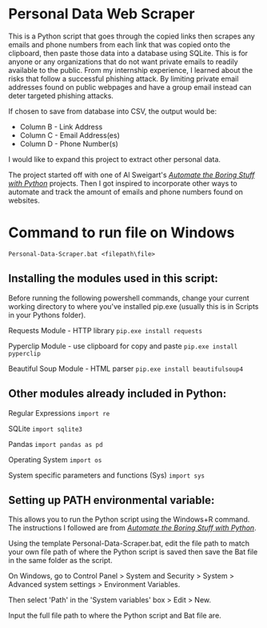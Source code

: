 # Personal Data Web Scraper

This is a Python script that goes through the copied links then scrapes any emails and phone numbers from each link that was copied onto the clipboard, then paste those data into a database using SQLite. This is for anyone or any organizations that do not want private emails to readily available to the public. From my internship experience, I learned about the risks that follow a successful phishing attack. By limiting private email addresses found on public webpages and have a group email instead can deter targeted phishing attacks.

If chosen to save from database into CSV, the output would be:
- Column B - Link Address
- Column C - Email Address(es)
- Column D - Phone Number(s)

I would like to expand this project to extract other personal data.

The project started off with one of Al Sweigart's [*Automate the Boring Stuff with Python*](https://automatetheboringstuff.com/2e/chapter7/) projects. Then I got inspired to incorporate other ways to automate and track the amount of emails and phone numbers found on websites. 

# Command to run file on Windows

   `Personal-Data-Scraper.bat <filepath\file>`

## Installing the modules used in this script:

Before running the following powershell commands, change your current working directory to where you've installed pip.exe (usually this is in Scripts in your Pythons folder).

Requests Module - HTTP library
  `pip.exe install requests`

Pyperclip Module - use clipboard for copy and paste
   `pip.exe install pyperclip`

Beautiful Soup Module - HTML parser
   `pip.exe install beautifulsoup4`

## Other modules already included in Python:

Regular Expressions
   `import re`

SQLite
   `import sqlite3`

Pandas
   `import pandas as pd`

Operating System
   `import os`

System specific parameters and functions (Sys)
   `import sys`

## Setting up PATH environmental variable:

This allows you to run the Python script using the Windows+R command. The instructions I followed are from [*Automate the Boring Stuff with Python*](https://automatetheboringstuff.com/2e/appendixb/).

Using the template Personal-Data-Scraper.bat, edit the file path to match your own file path of where the Python script is saved then save the Bat file in the same folder as the script.

On Windows, go to Control Panel > System and Security > System > Advanced system settings > Environment Variables.

Then select 'Path' in the 'System variables' box > Edit > New.

Input the full file path to where the Python script and Bat file are.
